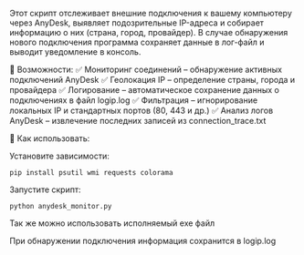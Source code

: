 Этот скрипт отслеживает внешние подключения к вашему компьютеру через AnyDesk, выявляет подозрительные IP-адреса и собирает информацию о них (страна, город, провайдер). В случае обнаружения нового подключения программа сохраняет данные в лог-файл и выводит уведомление в консоль.

🔹 Возможности:
✅ Мониторинг соединений – обнаружение активных подключений AnyDesk
✅ Геолокация IP – определение страны, города и провайдера
✅ Логирование – автоматическое сохранение данных о подключениях в файл logip.log
✅ Фильтрация – игнорирование локальных IP и стандартных портов (80, 443 и др.)
✅ Анализ логов AnyDesk – извлечение последних записей из connection_trace.txt

🔹 Как использовать:

Установите зависимости:

```pip install psutil wmi requests colorama```

Запустите скрипт:

```python anydesk_monitor.py```

Так же можно использовать исполняемый ехе файл

При обнаружении подключения информация сохранится в logip.log
